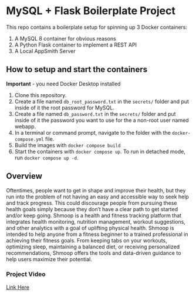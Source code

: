 # MySQL + Flask Boilerplate Project

This repo contains a boilerplate setup for spinning up 3 Docker containers: 
1. A MySQL 8 container for obvious reasons
1. A Python Flask container to implement a REST API
1. A Local AppSmith Server

## How to setup and start the containers
**Important** - you need Docker Desktop installed

1. Clone this repository.  
1. Create a file named `db_root_password.txt` in the `secrets/` folder and put inside of it the root password for MySQL. 
1. Create a file named `db_password.txt` in the `secrets/` folder and put inside of it the password you want to use for the a non-root user named webapp. 
1. In a terminal or command prompt, navigate to the folder with the `docker-compose.yml` file.  
1. Build the images with `docker compose build`
1. Start the containers with `docker compose up`.  To run in detached mode, run `docker compose up -d`. 

## Overview
Oftentimes, people want to get in shape and improve their health, but they run into the problem of not having an easy and accessible way to seek help and track progress. This could discourage people from pursuing these health goals simply because they don’t have a clear path to get started and/or keep going. Shmoop is a health and fitness tracking platform that integrates health monitoring, nutrition management, workout suggestions, and other analytics with a goal of uplifting physical health. Shmoop is intended to help anyone from a fitness beginner to a trained professional in achieving their fitness goals. From keeping tabs on your workouts, optimizing sleep, maintaining a balanced diet, or receiving personalized recommendations, Shmoop offers the tools and data-driven guidance to help users maximize their potential.


### Project Video
[Link Here](https://drive.google.com/file/d/1bSKrFyYnMYz-dyOgJXzB49OSLWuG0cgF/view?usp=sharing)</u>
